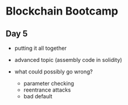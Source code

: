 # Blockchain Bootcamp

## Day 5

- putting it all together
- advanced topic (assembly code in solidity)
- what could possibly go wrong?

    - parameter checking
    - reentrance attacks
    - bad default
